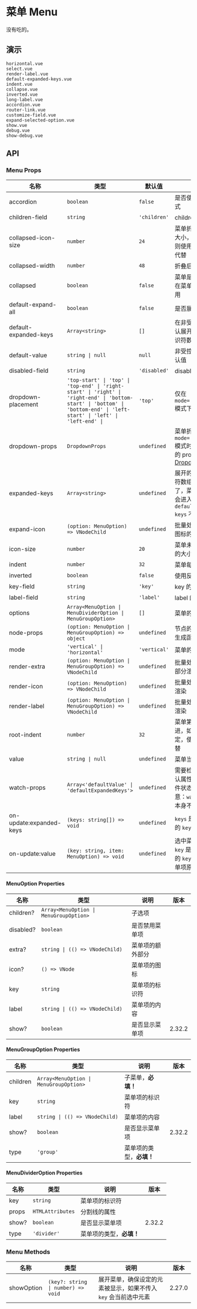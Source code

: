 # 菜单 Menu

没有吃的。

<!--single-column-->

## 演示

```demo
horizontal.vue
select.vue
render-label.vue
default-expanded-keys.vue
indent.vue
collapse.vue
inverted.vue
long-label.vue
accordion.vue
router-link.vue
customize-field.vue
expand-selected-option.vue
show.vue
debug.vue
show-debug.vue
```

## API

### Menu Props

| 名称 | 类型 | 默认值 | 说明 | 版本 |
| --- | --- | --- | --- | --- |
| accordion | `boolean` | `false` | 是否使用手风琴模式 |  |
| children-field | `string` | `'children'` | children 的字段名 |  |
| collapsed-icon-size | `number` | `24` | 菜单折叠时图标的大小，如果未设定则使用 `icon-size` 代替 |  |
| collapsed-width | `number` | `48` | 折叠后菜单的宽度 |  |
| collapsed | `boolean` | `false` | 菜单是否折叠，值在菜单为垂直时有用 |  |
| default-expand-all | `boolean` | `false` | 是否展开全部菜单 |  |
| default-expanded-keys | `Array<string>` | `[]` | 在非受控状态下默认展开的子菜单标识符数组 |  |
| default-value | `string \| null` | `null` | 非受控模式下的默认值 |  |
| disabled-field | `string` | `'disabled'` | disabled 的字段名 | 2.33.0 |
| dropdown-placement | `'top-start' \| 'top' \| 'top-end' \| 'right-start' \| 'right' \| 'right-end' \| 'bottom-start' \| 'bottom' \| 'bottom-end' \| 'left-start' \| 'left' \| 'left-end' \| ` | `'top'` | 仅在 `mode='horizontal'` 模式下生效 |  |
| dropdown-props | `DropdownProps` | `undefined` | 菜单折叠或 `mode='horizontal'` 模式时 Dropdown 的 props，请参考 [Dropdown Props](dropdown#Dropdown-Props) |  |
| expanded-keys | `Array<string>` | `undefined` | 展开的子菜单标识符数组，如果设定了，菜单的展开将会进入受控状态，`default-expanded-keys` 不会生效 |  |
| expand-icon | `(option: MenuOption) => VNodeChild` | `undefined` | 批量处理菜单展开图标的渲染 |  |
| icon-size | `number` | `20` | 菜单未折叠时图标的大小 |  |
| indent | `number` | `32` | 菜单每级的缩进 |  |
| inverted | `boolean` | `false` | 使用反转样式 |  |
| key-field | `string` | `'key'` | key 的字段名 |  |
| label-field | `string` | `'label'` | label 的字段名 |  |
| options | `Array<MenuOption \| MenuDividerOption \| MenuGroupOption>` | `[]` | 菜单的数据 |  |
| node-props | `(option: MenuOption \| MenuGroupOption) => object` | `undefined` | 节点的 DOM 属性生成函数 | 2.28.3 |
| mode | `'vertical' \| 'horizontal'` | `'vertical'` | 菜单的布局方式 |  |
| render-extra | `(option: MenuOption \| MenuGroupOption) => VNodeChild` | `undefined` | 批量处理菜单额外部分渲染 |  |
| render-icon | `(option: MenuOption) => VNodeChild` | `undefined` | 批量处理菜单图标渲染 |  |
| render-label | `(option: MenuOption \| MenuGroupOption) => VNodeChild` | `undefined` | 批量处理菜单标签渲染 |  |
| root-indent | `number` | `32` | 菜单第一级的缩进，如果没有设定，使用 `indent` 代替 |  |
| value | `string \| null` | `undefined` | 菜单当前的选中值 |  |
| watch-props | `Array<'defaultValue' \| 'defaultExpandedKeys'>` | `undefined` | 需要检测变更的默认属性，检测后组件状态会更新。注意：`watch-props` 本身不是响应式的 |  |
| on-update:expanded-keys | `(keys: string[]) => void` | `undefined` | `keys` 是展开菜单项的 `key` 的数组 |  |
| on-update:value | `(key: string, item: MenuOption) => void` | `undefined` | 选中菜单的回调，`key` 是选中菜单项的 `key`，`item` 是菜单项原始数据 |  |

#### MenuOption Properties

| 名称 | 类型 | 说明 | 版本 |
| --- | --- | --- | --- |
| children? | `Array<MenuOption \| MenuGroupOption>` | 子选项 |  |
| disabled? | `boolean` | 是否禁用菜单项 |  |
| extra? | `string \| (() => VNodeChild)` | 菜单项的额外部分 |  |
| icon? | `() => VNode` | 菜单项的图标 |  |
| key | `string` | 菜单项的标识符 |  |
| label | `string \| (() => VNodeChild)` | 菜单项的内容 |  |
| show? | `boolean` | 是否显示菜单项 | 2.32.2 |

#### MenuGroupOption Properties

| 名称 | 类型 | 说明 | 版本 |
| --- | --- | --- | --- |
| children | `Array<MenuOption \| MenuGroupOption>` | 子菜单，**必填！** |  |
| key | `string` | 菜单项的标识符 |  |
| label | `string \| (() => VNodeChild)` | 菜单项的内容 |  |
| show? | `boolean` | 是否显示菜单项 | 2.32.2 |
| type | `'group'` | 菜单项的类型，**必填！** |  |

#### MenuDividerOption Properties

| 名称  | 类型             | 说明                     | 版本   |
| ----- | ---------------- | ------------------------ | ------ |
| key   | `string`         | 菜单项的标识符           |        |
| props | `HTMLAttributes` | 分割线的属性             |        |
| show? | `boolean`        | 是否显示菜单项           | 2.32.2 |
| type  | `'divider'`      | 菜单项的类型，**必填！** |        |

### Menu Methods

| 名称 | 类型 | 说明 | 版本 |
| --- | --- | --- | --- |
| showOption | `(key?: string \| number) => void` | 展开菜单，确保设定的元素被显示，如果不传入 `key` 会当前选中元素 | 2.27.0 |
